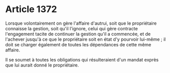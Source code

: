 # Article 1372

Lorsque volontairement on gère l'affaire d'autrui, soit que le propriétaire connaisse la gestion, soit qu'il l'ignore, celui qui gère contracte l'engagement tacite de continuer la gestion qu'il a commencée, et de l'achever jusqu'à ce que le propriétaire soit en état d'y pourvoir lui-même ; il doit se charger également de toutes les dépendances de cette même affaire.

Il se soumet à toutes les obligations qui résulteraient d'un mandat exprès que lui aurait donné le propriétaire.
